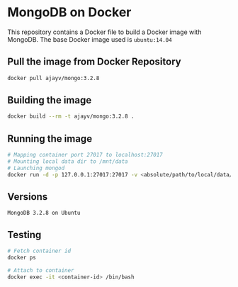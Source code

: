 # MongoDB on Docker

This repository contains a Docker file to build a Docker image with MongoDB. The base Docker image used is `ubuntu:14.04`

## Pull the image from Docker Repository
```bash
docker pull ajayv/mongo:3.2.8
```

## Building the image
```bash
docker build --rm -t ajayv/mongo:3.2.8 .
```

## Running the image
```bash
# Mapping container port 27017 to localhost:27017
# Mounting local data dir to /mnt/data
# Launching mongod
docker run -d -p 127.0.0.1:27017:27017 -v <absolute/path/to/local/data/dir>:/mnt/data -t ajayv/mongo:3.2.8 /opt/mongo/bin/mongod --dbpath /mnt/data
```

## Versions
```
MongoDB 3.2.8 on Ubuntu
```

## Testing
```bash
# Fetch container id
docker ps

# Attach to container
docker exec -it <container-id> /bin/bash
```